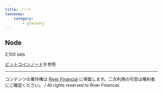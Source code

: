 ```yaml
---
title: ノード
taxonomy:
    category:
        - glossary
---
```


## Node
2,100 sats

[ビットコインノード](https://lostinbitcoin.sakuraweb.com/glossary/bitcoin_node/)を参照

---
コンテンツの著作権は [River Financial](https://river.com/) に帰属します。二次利用の可否は権利者にご確認ください。 / All rights reserved to River Financial.
